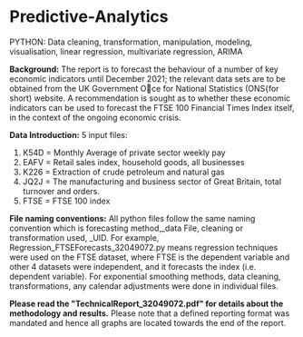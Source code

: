 # Predictive-Analytics
PYTHON: Data cleaning, transformation, manipulation, modeling, visualisation, linear regression, multivariate regression, ARIMA

**Background:** 
The report is to forecast the behaviour of a number of key economic indicators until December 2021; the relevant data sets are to be obtained from the UK Government Oce for National Statistics (ONS{for short) website. A recommendation is sought as to whether these economic indicators can be used to forecast the FTSE 100 Financial Times Index itself, in the context of the ongoing economic crisis.

**Data Introduction:**
5 input files:
1. K54D = Monthly Average of private sector weekly pay
2. EAFV = Retail sales index, household goods, all businesses
3. K226 = Extraction of crude petroleum and natural gas
4. JQ2J = The manufacturing and business sector of Great Britain, total turnover and orders.
5. FTSE = FTSE 100 index

**File naming conventions:**
All python files follow the same naming convention which is forecasting method,_data File, cleaning or transformation used, _UID. For example, Regression_FTSEForecasts_32049072.py means regression techniques were used on the FTSE dataset, where FTSE is the dependent variable and other 4 datasets were independent, and it forecasts the index (i.e. dependent variable). For exponential smoothing methods, data cleaning, transformations, any calendar adjustments were done in individual files. 

**Please read the "TechnicalReport_32049072.pdf" for details about the methodology and results.** Please note that a defined reporting format was mandated and hence all graphs are located towards the end of the report.


